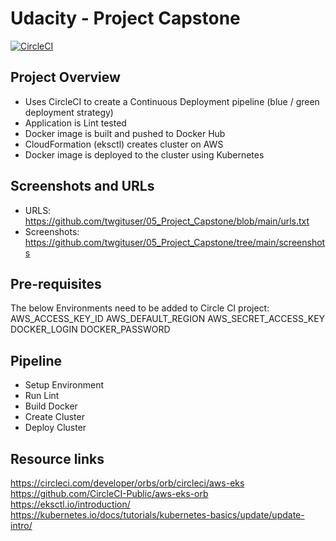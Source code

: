 # Udacity - Project Capstone

[![CircleCI](https://dl.circleci.com/status-badge/img/gh/twgituser/05_Project_Capstone/tree/main.svg?style=svg)](https://dl.circleci.com/status-badge/redirect/gh/twgituser/05_Project_Capstone/tree/main)


## Project Overview
- Uses CircleCI to create a Continuous Deployment pipeline (blue / green deployment strategy)
- Application is Lint tested
- Docker image is built and pushed to Docker Hub
- CloudFormation (eksctl) creates cluster on AWS
- Docker image is deployed to the cluster using Kubernetes

## Screenshots and URLs
- URLS:        https://github.com/twgituser/05_Project_Capstone/blob/main/urls.txt
- Screenshots: https://github.com/twgituser/05_Project_Capstone/tree/main/screenshots

## Pre-requisites 
The below Environments need to be added to Circle CI project:
AWS_ACCESS_KEY_ID
AWS_DEFAULT_REGION
AWS_SECRET_ACCESS_KEY
DOCKER_LOGIN
DOCKER_PASSWORD

## Pipeline

- Setup Environment
- Run Lint
- Build Docker
- Create Cluster
- Deploy Cluster


## Resource links 

https://circleci.com/developer/orbs/orb/circleci/aws-eks
https://github.com/CircleCI-Public/aws-eks-orb
https://eksctl.io/introduction/
https://kubernetes.io/docs/tutorials/kubernetes-basics/update/update-intro/

